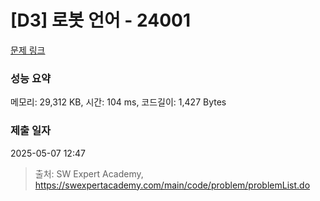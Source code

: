 # [D3] 로봇 언어 - 24001 

[문제 링크](https://swexpertacademy.com/main/code/problem/problemDetail.do?contestProbId=AZVqPrHaAy_HBIOy) 

### 성능 요약

메모리: 29,312 KB, 시간: 104 ms, 코드길이: 1,427 Bytes

### 제출 일자

2025-05-07 12:47



> 출처: SW Expert Academy, https://swexpertacademy.com/main/code/problem/problemList.do